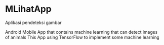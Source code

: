 # MLihatApp
Aplikasi pendeteksi gambar


Android Mobile App that contains machine learning that can detect images of animals
This App using TensorFlow to implement some machine learning
